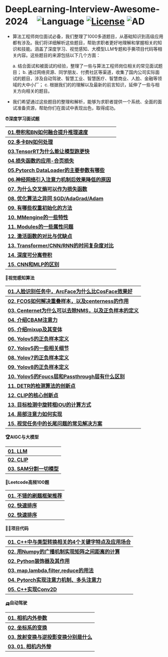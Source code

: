 # **DeepLearning-Interview-Awesome-2024**　![Language](https://img.shields.io/badge/language-Jupyter-orange.svg) [![License](https://img.shields.io/badge/license-MIT-blue.svg)](./LICENSE.md) ![AD](https://img.shields.io/badge/深度学习-感知算法-pink.svg)


- 算法工程师岗位面试必备，我们整理了1000多道题目，从基础知识到高级应用都有涉及。我们将详细解析这些题目，帮助求职者更好地理解和掌握相关的知识和技能。涵盖了深度学习、视觉感知、大模型LLM专题和手撕项目代码等相关内容。这些题目的来源包括以下几个方面：

    a. 结合面试和被面试的经验，整理了一些与算法工程师岗位相关的常见面试题目； 
    b. 通过网络资源、同学朋友、付费社区等渠道，收集了国内公司实际面试的题目，涉及自动驾驶、智慧工业、智慧医疗、智慧商业、人脸、金融等领域的大中小厂； 
    c. 根据我们的的理解以及最新的前言知识，延伸了一些与相关方向相关的题目。

- 我们希望通过这些题目的整理和解析，能够为求职者提供一个系统、全面的面试准备资源，帮助你们在面试中表现出色，取得成功。


<b><summary>⏰深度学习面试题</summary></b>

| [**01.卷积和BN如何融合提升推理速度**](01-Deep-Learning/Reference.md) |
| :------------------------------------------- |
| [**02.多卡BN如何处理**](01-Deep-Learning/Reference.md) | 
| [**03.TensorRT为什么能让模型跑更快**](01-Deep-Learning/Reference.md) | 
| [**04.损失函数的应用-合页损失**](01-Deep-Learning/Reference.md) | 
| [**05.Pytorch DataLoader的主要参数有哪些**](01-Deep-Learning/Reference.md) | 
| [**06.神经网络引入注意力机制后效果降低的原因**](01-Deep-Learning/Reference.md) |  
| [**07. 为什么交叉熵可以作为损失函数**](01-Deep-Learning/Reference.md) |  
| [**08. 优化算法之异同 SGD/AdaGrad/Adam**](01-Deep-Learning/Reference.md) |  
| [**09. 有哪些权重初始化的方法**](01-Deep-Learning/Reference.md) |  
| [**10. MMengine的一些特性**](01-Deep-Learning/Reference.md) |  
| [**11. Modules的一些属性问题**](01-Deep-Learning/Reference.md) |  
| [**12. 激活函数的对比与优缺点**](01-Deep-Learning/Reference.md) |  
| [**13. Transformer/CNN/RNN的时间复杂度对比**](01-Deep-Learning/Reference.md) |  
| [**14. 深度可分离卷积**](01-Deep-Learning/Reference.md) |  
| [**15. CNN和MLP的区别**](01-Deep-Learning/Reference.md) |  


<b><summary>🍳视觉感知算法</summary></b>

| [**01.人脸识别任务中，ArcFace为什么比CosFace效果好**](02-Vision-Perception/Reference.md) |
| :------------------------------------------- |
| [**02. FCOS如何解决重叠样本，以及centerness的作用**](02-Vision-Perception/Reference.md)           | 
| [**03. Centernet为什么可以去除NMS，以及正负样本的定义**](02-Vision-Perception/Reference.md)           | 
| [**04. 介绍CBAM注意力**](02-Vision-Perception/Reference.md)           | 
| [**05. 介绍mixup及其变体**](02-Vision-Perception/Reference.md)           | 
| [**06. Yolov5的正负样本定义**](02-Vision-Perception/Reference.md)           | 
| [**07. Yolov5的一些相关细节**](02-Vision-Perception/Reference.md)           | 
| [**08. Yolov7的正负样本定义**](02-Vision-Perception/Reference.md)           | 
| [**09. Yolov8的正负样本定义**](02-Vision-Perception/Reference.md)           | 
| [**10. Yolov5的Foucs层和Passthrough层有什么区别**](02-Vision-Perception/Reference.md)           | 
| [**11. DETR的检测算法的创新点**](02-Vision-Perception/Reference.md)           | 
| [**12. CLIP的核心创新点**](02-Vision-Perception/Reference.md)           | 
| [**13. 目标检测中旋转框IOU的计算方式**](02-Vision-Perception/Reference.md)           | 
| [**14. 局部注意力如何实现**](02-Vision-Perception/Reference.md)           | 
| [**15. 视觉任务中的长尾问题的常见解决方案**](02-Vision-Perception/Reference.md)           | 


<b><summary>🏆AIGC与大模型</summary></b>

| [**01. LLM**](03-AIGC/Reference.md) |
| :------------------------------------------- |
| [**02. CLIP**](03-Deep-Learning/Reference.md)           | 
| [**03. SAM分割一切模型**](03-Deep-Learning/Reference.md)           | 


<b><summary>🚩Leetcode高频100题</summary></b>

| [**01. 不错的刷题框架推荐**](04-Code-Top/Reference.md) |
| :------------------------------------------- |
| [**02. 快速排序**](04-Code-Top/Reference.md)           |  
| [**02. 快速排序**](04-Code-Top/Reference.md)           |  


<b><summary>🏳‍🌈项目代码</summary></b>

| [**01. C++中与类型转换相关的4个关键字特点及应用场合**](05-Code-C/Reference.md) |
| :------------------------------------------- |
| [**02. 用Numpy的广播机制实现矩阵之间距离的计算**](05-Code-C/Reference.md) |
| [**02. Python装饰器及其作用**](05-Code-C/Reference.md) |
| [**03. map,lambda,filter,reduce的用法**](05-Code-C/Reference.md) |      |  
| [**04. Pytorch实现注意力机制、多头注意力**](05-Code-C/Reference.md) |      |  
| [**05. C++实现Conv2D**](05-Code-C/Reference.md) |      |  

<b><summary>🛺自动驾驶</summary></b>

| [**01. 相机内外参数**](06-AD/Reference.md) |
| :------------------------------------------- |
| [**02. 坐标系的变换**](05-Code-C/Reference.md) |
| [**03. 放射变换与逆投影变换分别是什么**](05-Code-C/Reference.md) |      |  
| [**03. 01. 相机内外惨**](05-Code-C/Reference.md) |      |  